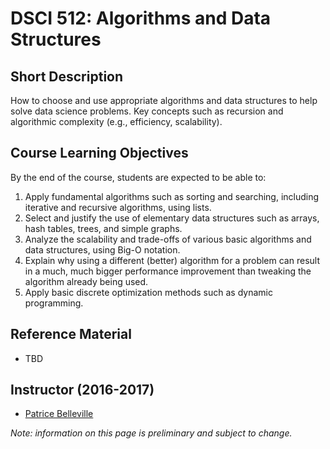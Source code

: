 # DSCI 512: Algorithms and Data Structures

## Short Description
How to choose and use appropriate algorithms and data structures to help solve data science problems. Key concepts such as recursion and algorithmic complexity (e.g., efficiency, scalability).

## Course Learning Objectives

By the end of the course, students are expected to be able to:

1. Apply fundamental algorithms such as sorting and searching, including iterative and recursive algorithms, using lists.
2. Select and justify the use of elementary data structures such as arrays, hash tables, trees, and simple graphs.
3. Analyze the scalability and trade-offs of various basic algorithms and data structures, using Big-O notation.
4. Explain why using a different (better) algorithm for a problem can result in a much, much bigger performance improvement than tweaking the algorithm already being used.
4. Apply basic discrete optimization methods such as dynamic programming. 

## Reference Material
* TBD

## Instructor (2016-2017)
* [Patrice Belleville](http://www.cs.ubc.ca/~patrice/)

_Note: information on this page is preliminary and subject to change._
